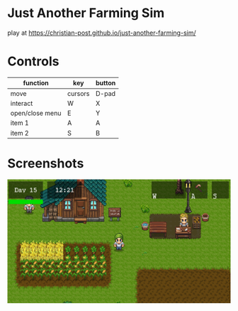 # Just Another Farming Sim

play at https://christian-post.github.io/just-another-farming-sim/


# Controls 

| function        | key      | button   |
| --------------- | -------- | -------- |
| move            | cursors  | D-pad    |
| interact        | W        | X        |
| open/close menu | E        | Y        |
| item 1          | A        | A        |
| item 2          | S        | B        |

# Screenshots

![Screenshot #1](https://github.com/christian-post/just-another-farming-sim/blob/main/assets/images/other/thumbnail.png?raw=true)

